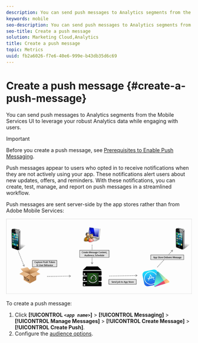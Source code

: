 ```yaml
---
description: You can send push messages to Analytics segments from the Mobile Services UI to leverage your robust Analytics data while engaging with users.
keywords: mobile
seo-description: You can send push messages to Analytics segments from the Mobile Services UI to leverage your robust Analytics data while engaging with users.
seo-title: Create a push message
solution: Marketing Cloud,Analytics
title: Create a push message
topic: Metrics
uuid: fb2a6026-f7e6-40e6-999e-b43db35d6c69
---
```


# Create a push message {#create-a-push-message}

You can send push messages to Analytics segments from the Mobile Services UI to leverage your robust Analytics data while engaging with users.

>[!IMPORTANT]
>
>Before you create a push message, see [Prerequisites to Enable Push Messaging](/help/using/c-manage-app-settings/c-mob-confg-app/configure-push-messaging/prerequisites-push-messaging.md).

Push messages appear to users who opted in to receive notifications when they are not actively using your app. These notifications alert users about new updates, offers, and reminders. With these notifications, you can create, test, manage, and report on push messages in a streamlined workflow.

Push messages are sent server-side by the app stores rather than from Adobe Mobile Services:

![](assets/push_message_diagram.png)

To create a push message: 

1. Click **[!UICONTROL *`<app name>`*]** > **[!UICONTROL Messaging]** > **[!UICONTROL Manage Messages]** > **[!UICONTROL Create Message]** > **[!UICONTROL Create Push]**.
1. Configure the [audience options](/help/using/in-app-messaging/t-create-push-message/c-audience-push-message.md).

